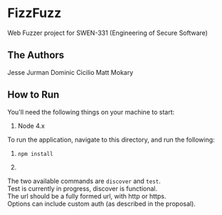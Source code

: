 # FizzFuzz
Web Fuzzer project for SWEN-331 (Engineering of Secure Software)

## The Authors
Jesse Jurman
Dominic Cicilio
Matt Mokary

## How to Run
You'll need the following things on your machine to start:
1. Node 4.x

To run the application, navigate to this directory, and run the following:
1. ```npm install```
2. ```node fuzz.js <discover | test> <url> <options>

The two available commands are `discover` and `test`.  
Test is currently in progress, discover is functional.  
The url should be a fully formed url, with http or https.  
Options can include custom auth (as described in the proposal).
